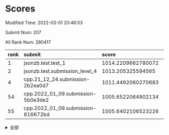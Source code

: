 # Scores

Modified Time: 2022-03-01 20:46:53

Submit Num: 207

All Rank Num: 280417

| rank |               submit               |       score        |       sigma        | pk_num |
| :--- | :--------------------------------- | :----------------- | :----------------- | :----- |
| 1    | jsonzb.test.test_1                 | 1014.2209662780072 | 0.7959991509629668 | 5418   |
| 2    | jsonzb.test.submission_level_4     | 1013.205325594565  | 0.810506659179089  | 5414   |
| 4    | cpp.21_12_24.submission-2b2ea0d7   | 1011.4492060270683 | 0.7645814532797721 | 5417   |
| 54   | cpp.2022_01_09.submission-5b0e3de2 | 1005.6522064902134 | 0.7163877365339498 | 5419   |
| 55   | cpp.2022_01_09.submission-816672bd | 1005.6402106523226 | 0.724014900113352  | 5418   |


<details>
<summary>全部</summary>

| rank |                 submit                 |       score        |       sigma        | pk_num |
| :--- | :------------------------------------- | :----------------- | :----------------- | :----- |
| 1    | jsonzb.test.test_1                     | 1014.2209662780072 | 0.7959991509629668 | 5418   |
| 2    | jsonzb.test.submission_level_4         | 1013.205325594565  | 0.810506659179089  | 5414   |
| 3    | gobigger.level_3.submission_level_3_10 | 1012.0958718979679 | 0.7972614831577626 | 5422   |
| 4    | cpp.21_12_24.submission-2b2ea0d7       | 1011.4492060270683 | 0.7645814532797721 | 5417   |
| 5    | gobigger.level_3.submission_level_3_49 | 1011.3305457880531 | 0.7707919235488712 | 5424   |
| 6    | gobigger.level_3.submission_level_3_13 | 1011.2528331983201 | 0.7792319234963891 | 5422   |
| 7    | gobigger.level_3.submission_level_3_24 | 1011.2364365551666 | 0.7637451552981487 | 5420   |
| 8    | gobigger.level_3.submission_level_3_15 | 1011.1805385280446 | 0.759906278201582  | 5421   |
| 9    | gobigger.level_3.submission_level_3_5  | 1011.170438039763  | 0.7604937496354862 | 5421   |
| 10   | gobigger.level_3.submission_level_3_7  | 1011.0434266260388 | 0.754963181109085  | 5419   |
| 11   | gobigger.level_3.submission_level_3_38 | 1011.036414740456  | 0.805234631185478  | 5422   |
| 12   | gobigger.level_3.submission_level_3_16 | 1010.9980850245029 | 0.7516322600214339 | 5418   |
| 13   | gobigger.level_3.submission_level_3_25 | 1010.9526359853267 | 0.7684832652480171 | 5419   |
| 14   | gobigger.level_3.submission_level_3_1  | 1010.931263097616  | 0.7673188649430775 | 5416   |
| 15   | gobigger.level_3.submission_level_3_33 | 1010.9182589779332 | 0.769037711764232  | 5419   |
| 16   | gobigger.level_3.submission_level_3_34 | 1010.6705887670121 | 0.7548874990585854 | 5418   |
| 17   | gobigger.level_3.submission_level_3_2  | 1010.5835208699758 | 0.7748400452116952 | 5419   |
| 18   | gobigger.level_3.submission_level_3_35 | 1010.5419004144662 | 0.7661997433665464 | 5420   |
| 19   | gobigger.level_3.submission_level_3_42 | 1010.4910489548712 | 0.7848626066592583 | 5425   |
| 20   | gobigger.level_3.submission_level_3_27 | 1010.4547336580912 | 0.7458855548513541 | 5418   |
| 21   | gobigger.level_3.submission_level_3_41 | 1010.3144296305059 | 0.7760446270821133 | 5418   |
| 22   | gobigger.level_3.submission_level_3_23 | 1010.3060017476904 | 0.7495716115785099 | 5417   |
| 23   | gobigger.level_3.submission_level_3_44 | 1010.2819713012711 | 0.791255004428058  | 5418   |
| 24   | gobigger.level_3.submission_level_3_28 | 1010.2170071282446 | 0.7660863453881105 | 5413   |
| 25   | gobigger.level_3.submission_level_3_8  | 1010.1942267224017 | 0.7711418997767104 | 5421   |
| 26   | gobigger.level_3.submission_level_3_21 | 1010.082922442838  | 0.7681256832083586 | 5418   |
| 27   | gobigger.level_3.submission_level_3_40 | 1010.072811636397  | 0.7477188358521493 | 5418   |
| 28   | gobigger.level_3.submission_level_3_37 | 1010.0593889211658 | 0.7464637538668789 | 5419   |
| 29   | gobigger.level_3.submission_level_3_31 | 1010.052055803752  | 0.74371466535708   | 5419   |
| 30   | gobigger.level_3.submission_level_3_43 | 1010.0084277414647 | 0.7912556265827234 | 5418   |
| 31   | gobigger.level_3.submission_level_3_45 | 1009.955043781327  | 0.7433934400265163 | 5417   |
| 32   | gobigger.level_3.submission_level_3_36 | 1009.8395505142822 | 0.7467339607098188 | 5418   |
| 33   | gobigger.level_3.submission_level_3_22 | 1009.7184290361319 | 0.7638041201162702 | 5417   |
| 34   | gobigger.level_3.submission_level_3_4  | 1009.6711136193401 | 0.76098934237499   | 5422   |
| 35   | gobigger.level_3.submission_level_3_12 | 1009.623015564883  | 0.7565716093472205 | 5418   |
| 36   | gobigger.level_3.submission_level_3_20 | 1009.5407946516733 | 0.740909730844415  | 5418   |
| 37   | gobigger.level_3.submission_level_3_47 | 1009.5097359118126 | 0.7326664619043982 | 5417   |
| 38   | gobigger.level_3.submission_level_3_14 | 1009.4410725567194 | 0.762983874098376  | 5420   |
| 39   | gobigger.level_3.submission_level_3_32 | 1009.390069473393  | 0.7659987522295129 | 5414   |
| 40   | gobigger.level_3.submission_level_3_9  | 1009.3662297399945 | 0.7674608931474077 | 5421   |
| 41   | gobigger.level_3.submission_level_3_3  | 1009.3185712999544 | 0.7527779544353635 | 5420   |
| 42   | gobigger.level_3.submission_level_3_30 | 1009.2997418533922 | 0.742856837759407  | 5418   |
| 43   | gobigger.level_3.submission_level_3_17 | 1009.1749871570821 | 0.7425158096368698 | 5416   |
| 44   | gobigger.level_3.submission_level_3_48 | 1009.1592733993608 | 0.7688376152814251 | 5420   |
| 45   | gobigger.level_3.submission_level_3_0  | 1009.1374293726659 | 0.7507651792709118 | 5421   |
| 46   | gobigger.level_3.submission_level_3_26 | 1009.1123687427219 | 0.7489710119224636 | 5413   |
| 47   | gobigger.level_3.submission_level_3_39 | 1009.0709714853172 | 0.7470171544041947 | 5423   |
| 48   | gobigger.level_3.submission_level_3_29 | 1009.0380131571989 | 0.7521409065094203 | 5425   |
| 49   | gobigger.level_3.submission_level_3_46 | 1009.035243750336  | 0.7362545712115106 | 5422   |
| 50   | gobigger.level_3.submission_level_3_19 | 1008.9658555339298 | 0.7540242946624273 | 5414   |
| 51   | gobigger.level_3.submission_level_3_18 | 1008.9076709845931 | 0.7574131827396279 | 5415   |
| 52   | gobigger.level_3.submission_level_3_11 | 1008.4818549664782 | 0.7252310951410466 | 5419   |
| 53   | gobigger.level_3.submission_level_3_6  | 1008.1182642752323 | 0.7693103344076212 | 5419   |
| 54   | cpp.2022_01_09.submission-5b0e3de2     | 1005.6522064902134 | 0.7163877365339498 | 5419   |
| 55   | cpp.2022_01_09.submission-816672bd     | 1005.6402106523226 | 0.724014900113352  | 5418   |
| 56   | gobigger.level_1.submission_level_1_14 | 1005.2886129073053 | 0.7253586825167871 | 5420   |
| 57   | gobigger.level_1.submission_level_1_49 | 1004.8833836224344 | 0.7116138094966667 | 5420   |
| 58   | gobigger.level_1.submission_level_1_30 | 1004.8758002852857 | 0.7204153691212978 | 5414   |
| 59   | gobigger.level_1.submission_level_1_13 | 1004.7803214508866 | 0.7102678989849728 | 5418   |
| 60   | gobigger.level_1.submission_level_1_11 | 1004.5119442616857 | 0.724600016163657  | 5421   |
| 61   | gobigger.level_1.submission_level_1_37 | 1004.4832392300823 | 0.7122601350749281 | 5419   |
| 62   | gobigger.level_1.submission_level_1_43 | 1004.4527972405068 | 0.7221766644643411 | 5418   |
| 63   | gobigger.level_1.submission_level_1_1  | 1004.4049593126001 | 0.7127589987364479 | 5423   |
| 64   | gobigger.level_1.submission_level_1_10 | 1004.2853802523374 | 0.7206967436733955 | 5420   |
| 65   | gobigger.level_1.submission_level_1_46 | 1004.2134733364343 | 0.7164676457407998 | 5415   |
| 66   | gobigger.level_1.submission_level_1_8  | 1004.1275274026995 | 0.7331132594081385 | 5418   |
| 67   | gobigger.level_1.submission_level_1_36 | 1004.0854596190763 | 0.7303693862954475 | 5422   |
| 68   | gobigger.level_1.submission_level_1_4  | 1004.0100324623255 | 0.7064384312328573 | 5426   |
| 69   | gobigger.level_1.submission_level_1_17 | 1003.9835820399113 | 0.7178988313777225 | 5417   |
| 70   | gobigger.level_1.submission_level_1_24 | 1003.9731678445551 | 0.7046304881215546 | 5423   |
| 71   | gobigger.level_1.submission_level_1_47 | 1003.8719275031141 | 0.7129402869576654 | 5421   |
| 72   | gobigger.level_1.submission_level_1_21 | 1003.7688008933522 | 0.7148277949051628 | 5423   |
| 73   | gobigger.level_1.submission_level_1_26 | 1003.759376629485  | 0.7124012487241306 | 5420   |
| 74   | gobigger.level_1.submission_level_1_48 | 1003.6944110718686 | 0.7209583282037976 | 5422   |
| 75   | gobigger.level_1.submission_level_1_5  | 1003.6109344692032 | 0.7244209548266494 | 5419   |
| 76   | gobigger.level_1.submission_level_1_20 | 1003.5842577779835 | 0.7214680416335528 | 5421   |
| 77   | gobigger.level_1.submission_level_1_16 | 1003.5392090433886 | 0.7216532527309559 | 5420   |
| 78   | gobigger.level_1.submission_level_1_38 | 1003.511322204787  | 0.7263326169880925 | 5421   |
| 79   | gobigger.level_1.submission_level_1_45 | 1003.3645820952373 | 0.7168930122263356 | 5419   |
| 80   | gobigger.level_1.submission_level_1_29 | 1003.3034537613711 | 0.7254059765177623 | 5423   |
| 81   | gobigger.level_1.submission_level_1_33 | 1003.2759904791332 | 0.7092828300085521 | 5413   |
| 82   | gobigger.level_1.submission_level_1_27 | 1003.2172338567806 | 0.7144605117716638 | 5415   |
| 83   | gobigger.level_1.submission_level_1_19 | 1003.2074691956176 | 0.7212898840881723 | 5416   |
| 84   | gobigger.level_1.submission_level_1_44 | 1003.1809831406744 | 0.7184916883914375 | 5422   |
| 85   | gobigger.level_1.submission_level_1_18 | 1003.1542509925291 | 0.7075015307763048 | 5415   |
| 86   | gobigger.level_1.submission_level_1_12 | 1003.1172232411736 | 0.7194042993265799 | 5428   |
| 87   | gobigger.level_1.submission_level_1_7  | 1003.0741523396625 | 0.7194809474204001 | 5418   |
| 88   | gobigger.level_1.submission_level_1_15 | 1003.013913963252  | 0.7204110565499212 | 5421   |
| 89   | gobigger.level_1.submission_level_1_32 | 1002.9617809315567 | 0.7305476562442746 | 5420   |
| 90   | gobigger.level_1.submission_level_1_34 | 1002.9460016597337 | 0.7136268176374573 | 5416   |
| 91   | gobigger.level_1.submission_level_1_9  | 1002.9395051916963 | 0.7168692088736016 | 5419   |
| 92   | gobigger.level_1.submission_level_1_25 | 1002.9343010782113 | 0.7218517357028797 | 5420   |
| 93   | gobigger.level_1.submission_level_1_28 | 1002.7445214221136 | 0.7234477443282588 | 5418   |
| 94   | gobigger.level_1.submission_level_1_3  | 1002.6505706612306 | 0.717676257241893  | 5418   |
| 95   | gobigger.level_1.submission_level_1_39 | 1002.4804910512556 | 0.7202053011773879 | 5417   |
| 96   | gobigger.level_1.submission_level_1_42 | 1002.4200702983279 | 0.7226462080643044 | 5417   |
| 97   | gobigger.level_1.submission_level_1_23 | 1002.4169469456316 | 0.7251408082811226 | 5421   |
| 98   | gobigger.level_1.submission_level_1_41 | 1002.3682790538664 | 0.7199360377533434 | 5416   |
| 99   | gobigger.level_1.submission_level_1_22 | 1002.3207586419426 | 0.7204877610234937 | 5414   |
| 100  | gobigger.level_1.submission_level_1_35 | 1002.2578514935805 | 0.7260299923720233 | 5418   |
| 101  | gobigger.level_1.submission_level_1_6  | 1002.2510142442607 | 0.7058734624434778 | 5418   |
| 102  | gobigger.level_1.submission_level_1_31 | 1002.2460820054667 | 0.7116002488042833 | 5415   |
| 103  | gobigger.level_1.submission_level_1_40 | 1002.2071041374481 | 0.7222958506022539 | 5420   |
| 104  | gobigger.level_1.submission_level_1_0  | 1002.165836373114  | 0.7185686832972809 | 5424   |
| 105  | gobigger.level_1.submission_level_1_2  | 1001.7685506405135 | 0.7126252084992262 | 5421   |
| 106  | gobigger.random.submission_random_12   | 997.0288601119989  | 0.7126139853025193 | 5420   |
| 107  | gobigger.random.submission_random_24   | 996.9476058170904  | 0.7124581105603638 | 5418   |
| 108  | gobigger.random.submission_random_39   | 996.8011937856907  | 0.7011707505645431 | 5416   |
| 109  | gobigger.random.submission_random_37   | 996.7720090876027  | 0.7041076021770174 | 5416   |
| 110  | gobigger.random.submission_random_41   | 996.7687685508512  | 0.7074306051955691 | 5416   |
| 111  | gobigger.random.submission_random_29   | 996.6911667985629  | 0.7014379700177268 | 5419   |
| 112  | gobigger.random.submission_random_19   | 996.6691352925919  | 0.7105522875369823 | 5422   |
| 113  | gobigger.random.submission_random_1    | 996.5410149633499  | 0.7152512987598607 | 5418   |
| 114  | gobigger.random.submission_random_28   | 996.5018414740181  | 0.7270850333859874 | 5418   |
| 115  | gobigger.random.submission_random_48   | 996.4442186667981  | 0.7058947059976016 | 5416   |
| 116  | gobigger.random.submission_random_40   | 996.3799123672588  | 0.7073159172102975 | 5418   |
| 117  | gobigger.random.submission_random_47   | 996.3511901951073  | 0.7285084419529346 | 5420   |
| 118  | gobigger.random.submission_random_18   | 996.282831873641   | 0.7196843387843102 | 5415   |
| 119  | gobigger.random.submission_random_10   | 996.2678801609461  | 0.718164905018056  | 5420   |
| 120  | gobigger.random.submission_random_11   | 996.251033628987   | 0.7182913509533259 | 5416   |
| 121  | gobigger.random.submission_random_44   | 996.2199158115121  | 0.7065221605966131 | 5423   |
| 122  | gobigger.random.submission_random_42   | 996.2084476609575  | 0.7086260072419244 | 5416   |
| 123  | gobigger.random.submission_random_38   | 996.1897552229872  | 0.7243300450601988 | 5419   |
| 124  | gobigger.random.submission_random_5    | 996.1826170220302  | 0.7116074850281763 | 5417   |
| 125  | gobigger.random.submission_random_13   | 996.0760670227576  | 0.7084949220794814 | 5425   |
| 126  | gobigger.random.submission_random_23   | 995.9810558652542  | 0.7273086233739734 | 5416   |
| 127  | gobigger.random.submission_random_26   | 995.9385230849618  | 0.7165018149984117 | 5421   |
| 128  | gobigger.random.submission_random_43   | 995.9322545434518  | 0.7086316750605204 | 5419   |
| 129  | gobigger.random.submission_random_25   | 995.9317985273551  | 0.7041076322349828 | 5425   |
| 130  | gobigger.random.submission_random_27   | 995.9036444675331  | 0.6990534185481858 | 5418   |
| 131  | gobigger.random.submission_random_9    | 995.872380004017   | 0.717616429897774  | 5423   |
| 132  | gobigger.random.submission_random_8    | 995.852265398006   | 0.7162720310684519 | 5419   |
| 133  | gobigger.random.submission_random_15   | 995.8482141183871  | 0.7169450029156711 | 5422   |
| 134  | gobigger.random.submission_random_49   | 995.8461071608605  | 0.7129695793340881 | 5417   |
| 135  | gobigger.random.submission_random_34   | 995.835653668032   | 0.7103367875357555 | 5417   |
| 136  | gobigger.random.submission_random_6    | 995.6868632369068  | 0.7191782993162347 | 5420   |
| 137  | gobigger.random.submission_random_4    | 995.6706012199319  | 0.7113996809379638 | 5416   |
| 138  | gobigger.random.submission_random_35   | 995.6081407933117  | 0.715095255555268  | 5418   |
| 139  | gobigger.random.submission_random_31   | 995.6040163158809  | 0.7142814458162822 | 5415   |
| 140  | gobigger.random.submission_random_16   | 995.550039866975   | 0.7020460921772471 | 5418   |
| 141  | gobigger.random.submission_random_45   | 995.4888059894059  | 0.7137018236420614 | 5420   |
| 142  | gobigger.random.submission_random_20   | 995.4652051167726  | 0.7168162865673872 | 5420   |
| 143  | gobigger.random.submission_random_14   | 995.4628824241643  | 0.7200594775094875 | 5417   |
| 144  | gobigger.random.submission_random_21   | 995.4202019140645  | 0.7160194120623568 | 5417   |
| 145  | gobigger.random.submission_random_22   | 995.3075227142957  | 0.715611412961231  | 5416   |
| 146  | gobigger.random.submission_random_7    | 995.2450572766147  | 0.729164856568111  | 5414   |
| 147  | gobigger.random.submission_random_36   | 995.238430361624   | 0.7051020618189701 | 5424   |
| 148  | gobigger.random.submission_random_32   | 995.1075534554411  | 0.7130361776320217 | 5420   |
| 149  | gobigger.random.submission_random_30   | 995.0965553499303  | 0.7181210645909292 | 5420   |
| 150  | gobigger.random.submission_random_0    | 995.0716549046704  | 0.7159296674096788 | 5416   |
| 151  | gobigger.random.submission_random_17   | 995.0029586050899  | 0.7074587414591534 | 5416   |
| 152  | gobigger.random.submission_random_33   | 994.9983697371175  | 0.7156458364660763 | 5419   |
| 153  | gobigger.random.submission_random_3    | 994.8623838350378  | 0.7040051413684802 | 5424   |
| 154  | gobigger.random.submission_random_46   | 994.6180811627004  | 0.722103152627413  | 5422   |
| 155  | gobigger.random.submission_random_2    | 994.5942422725057  | 0.7273480317705251 | 5413   |
| 156  | gobigger.level_2.submission_level_2_22 | 993.5639543790837  | 0.7190130339769719 | 5417   |
| 157  | gobigger.level_2.submission_level_2_20 | 993.5608773556456  | 0.7311943332351094 | 5414   |
| 158  | gobigger.level_2.submission_level_2_25 | 993.5424335114814  | 0.7310901997723894 | 5417   |
| 159  | gobigger.level_2.submission_level_2_31 | 993.4750410834139  | 0.7422514204749686 | 5424   |
| 160  | gobigger.level_2.submission_level_2_10 | 993.3505419924534  | 0.7262043810332534 | 5417   |
| 161  | gobigger.level_2.submission_level_2_19 | 993.3407938519313  | 0.7537324129563933 | 5427   |
| 162  | gobigger.level_2.submission_level_2_7  | 993.2732631621124  | 0.7328967109645537 | 5419   |
| 163  | gobigger.level_2.submission_level_2_16 | 993.1154510983681  | 0.7291355110407738 | 5411   |
| 164  | gobigger.level_2.submission_level_2_48 | 993.0975331126583  | 0.7364143126565658 | 5415   |
| 165  | gobigger.level_2.submission_level_2_21 | 993.0713323097518  | 0.7417657851281697 | 5418   |
| 166  | gobigger.level_2.submission_level_2_3  | 993.0315395320205  | 0.7395057196805601 | 5421   |
| 167  | gobigger.level_2.submission_level_2_27 | 992.9446754157044  | 0.7438382186749734 | 5416   |
| 168  | gobigger.level_2.submission_level_2_44 | 992.73984527671    | 0.7387225713111274 | 5420   |
| 169  | gobigger.level_2.submission_level_2_33 | 992.6162145120845  | 0.7611589228426833 | 5416   |
| 170  | gobigger.level_2.submission_level_2_2  | 992.5612282527586  | 0.7689997392695933 | 5414   |
| 171  | gobigger.level_2.submission_level_2_14 | 992.5171272461354  | 0.7563216679374553 | 5419   |
| 172  | gobigger.level_2.submission_level_2_40 | 992.506136675398   | 0.7231574773104077 | 5413   |
| 173  | gobigger.level_2.submission_level_2_9  | 992.4960905760177  | 0.740751556366278  | 5421   |
| 174  | gobigger.level_2.submission_level_2_8  | 992.4647615657071  | 0.7463231011907658 | 5414   |
| 175  | gobigger.level_2.submission_level_2_12 | 992.4616679748996  | 0.7650145989412646 | 5421   |
| 176  | gobigger.level_2.submission_level_2_28 | 992.4169216707891  | 0.7333994625690013 | 5416   |
| 177  | gobigger.level_2.submission_level_2_5  | 992.4047790338819  | 0.7397002121281909 | 5419   |
| 178  | gobigger.level_2.submission_level_2_6  | 992.2738686557452  | 0.767249703225607  | 5414   |
| 179  | gobigger.level_2.submission_level_2_11 | 992.2550405960418  | 0.7321032133375387 | 5415   |
| 180  | gobigger.level_2.submission_level_2_41 | 992.2217790096418  | 0.7546192841420097 | 5419   |
| 181  | gobigger.level_2.submission_level_2_23 | 992.0752274868516  | 0.7558477799888449 | 5421   |
| 182  | gobigger.level_2.submission_level_2_30 | 992.059836717024   | 0.7537821345175097 | 5419   |
| 183  | gobigger.level_2.submission_level_2_32 | 992.0452744100129  | 0.7543813479004422 | 5424   |
| 184  | gobigger.level_2.submission_level_2_15 | 992.0047455852517  | 0.7504428313941771 | 5413   |
| 185  | gobigger.level_2.submission_level_2_42 | 992.0016056551816  | 0.748448283689083  | 5422   |
| 186  | gobigger.level_2.submission_level_2_18 | 991.9504499505748  | 0.7570368101782908 | 5420   |
| 187  | gobigger.level_2.submission_level_2_49 | 991.8510250788363  | 0.7572657479278384 | 5416   |
| 188  | gobigger.level_2.submission_level_2_46 | 991.4611360499063  | 0.7474848259009907 | 5416   |
| 189  | gobigger.level_2.submission_level_2_0  | 991.374210870351   | 0.7521287317588409 | 5412   |
| 190  | gobigger.level_2.submission_level_2_38 | 991.3664210772266  | 0.7575393134774916 | 5420   |
| 191  | gobigger.level_2.submission_level_2_24 | 991.2700137907256  | 0.7449219353518453 | 5420   |
| 192  | gobigger.level_2.submission_level_2_35 | 991.1106042770776  | 0.7626945349044969 | 5419   |
| 193  | gobigger.level_2.submission_level_2_37 | 990.9498315382549  | 0.7771890662793588 | 5418   |
| 194  | gobigger.level_2.submission_level_2_29 | 990.9106308279573  | 0.7538038056615114 | 5419   |
| 195  | gobigger.level_2.submission_level_2_17 | 990.8691315645555  | 0.7492657176779302 | 5417   |
| 196  | gobigger.level_2.submission_level_2_36 | 990.8176599814119  | 0.7404937670255635 | 5420   |
| 197  | gobigger.level_2.submission_level_2_4  | 990.7374512190086  | 0.7694268793720024 | 5420   |
| 198  | gobigger.level_2.submission_level_2_47 | 990.6769542677439  | 0.7670316636453022 | 5423   |
| 199  | gobigger.level_2.submission_level_2_43 | 990.4677704336028  | 0.7446764033156263 | 5419   |
| 200  | gobigger.level_2.submission_level_2_26 | 990.3682115618088  | 0.7736801459056768 | 5422   |
| 201  | gobigger.level_2.submission_level_2_1  | 990.2896383058352  | 0.760142811033194  | 5415   |
| 202  | gobigger.level_2.submission_level_2_39 | 990.2869997390005  | 0.7810481372330338 | 5420   |
| 203  | gobigger.level_2.submission_level_2_34 | 990.2699930017437  | 0.779898079706639  | 5416   |
| 204  | gobigger.level_2.submission_level_2_45 | 989.9652519142529  | 0.7690439525415736 | 5423   |
| 205  | gobigger.level_2.submission_level_2_13 | 988.9387386151584  | 0.7808450440806111 | 5415   |
| 206  | gobigger.none.submission_none_0        | 978.2784291665628  | 1.2931944173107344 | 5422   |
| 207  | gobigger.none.submission_none_1        | 976.9092100317478  | 1.4704835108691146 | 5415   |

</details>